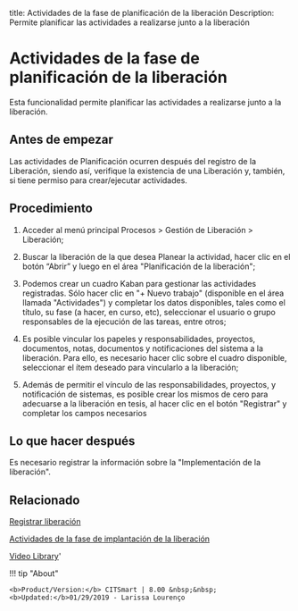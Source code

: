 title: Actividades de la fase de planificación de la liberación
Description: Permite planificar las actividades a realizarse junto a la liberación
# Actividades de la fase de planificación de la liberación

Esta funcionalidad permite planificar las actividades a realizarse junto a la liberación.

Antes de empezar
----------------

Las actividades de Planificación ocurren después del registro de la Liberación,
siendo así, verifique la existencia de una Liberación y, también,
si tiene permiso para crear/ejecutar actividades.

Procedimiento
-------------

1.  Acceder al menú principal Procesos \> Gestión de Liberación \> Liberación;

2.  Buscar la liberación de la que desea Planear la actividad,
    hacer clic en el botón “Abrir” y luego en el área "Planificación de la
    liberación";

3.  Podemos crear un cuadro Kaban para gestionar las actividades registradas.
    Sólo hacer clic en "+ Nuevo trabajo" (disponible en el área llamada
    "Actividades") y completar los datos disponibles, tales como el título, su
    fase (a hacer, en curso, etc), seleccionar el usuario o grupo responsables
    de la ejecución de las tareas, entre otros;

4.  Es posible vincular los papeles y responsabilidades, proyectos, documentos,
    notas, documentos y notificaciones del sistema a la liberación.
    Para ello, es necesario hacer clic sobre el cuadro disponible, seleccionar 
    el ítem deseado para vincularlo a la liberación;

5.  Además de permitir el vínculo de las responsabilidades, proyectos, y
    notificación de sistemas, es posible crear los mismos de cero para adecuarse
    a la liberación en tesis, al hacer clic en el botón "Registrar" y completar
    los campos necesarios

Lo que hacer después
--------------------

Es necesario registrar la información sobre la "Implementación de la
liberación".

Relacionado
---------------

[Registrar liberación](/es-es/citsmart-platform-8/processes/release/use/register-release-request.html)

[Actividades de la fase de implantación de la liberación](/es-es/citsmart-platform-8/processes/release/use/deployment-release-activities.html)

<i class='fa fa-youtube-play  fa-2x' style='color:#97ce17;vertical-align: middle;'> </i> [Video Library](https://www.youtube.com/playlist?list=PLB5qK2uzf2RPdiRF4nIuCkAvXedNFV-af)'

!!! tip "About"

    <b>Product/Version:</b> CITSmart | 8.00 &nbsp;&nbsp;
    <b>Updated:</b>01/29/2019 - Larissa Lourenço

